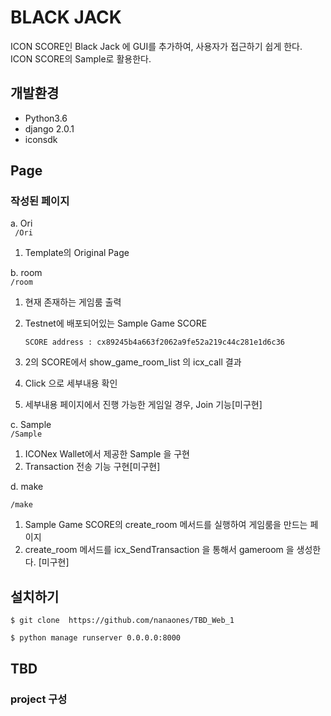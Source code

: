 # BLACK JACK 
ICON SCORE인 Black Jack 에 GUI를 추가하여, 사용자가 접근하기 쉽게 한다.  
ICON SCORE의 Sample로 활용한다.

## 개발환경
-   Python3.6
-   django 2.0.1
-   iconsdk

## Page
### 작성된 페이지
    
a. Ori  
    ``` /Ori```  
  1. Template의 Original Page 
  
b. room  
    ```/room```   
  1. 현재 존재하는 게임룸 출력
  2. Testnet에 배포되어있는 Sample Game SCORE
  
      ``` SCORE address : cx89245b4a663f2062a9fe52a219c44c281e1d6c36 ``` 
  
  3. 2의 SCORE에서 show_game_room_list 의 icx_call 결과 
  4. Click 으로 세부내용 확인
  5. 세부내용 페이지에서 진행 가능한 게임일 경우, Join 기능[미구현]

c. Sample  
```/Sample```  
  1. ICONex Wallet에서 제공한 Sample 을 구현
  2. Transaction 전송 기능 구현[미구현]

d. make

``` /make ```

1. Sample Game SCORE의 create_room 메서드를 실행하여 게임룸을 만드는 페이지
2. create_room 메서드를 icx_SendTransaction 을 통해서 gameroom 을 생성한다. [미구현]

## 설치하기

```$ git clone  https://github.com/nanaones/TBD_Web_1```

```$ python manage runserver 0.0.0.0:8000```


## TBD


### project 구성  

